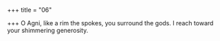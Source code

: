 +++
title = "06"

+++
O Agni, like a rim the spokes, you surround the gods.
I reach toward your shimmering generosity.